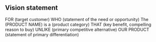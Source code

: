 
 ## Vision statement

 FOR (target customer)
 WHO (statement of the need or opportunity)
 The (PRODUCT NAME) is a (product category)
 THAT (key benefit, compelling reason to buy)
 UNLIKE (primary competitive alternative)
 OUR PRODUCT  (statement of primary differentiation)
